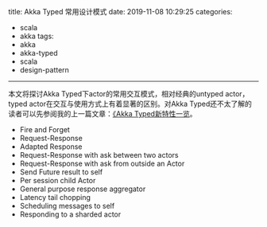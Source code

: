 title: Akka Typed 常用设计模式
date: 2019-11-08 10:29:25
categories:
  - scala
  - akka
tags:
  - akka
  - akka-typed
  - scala
  - design-pattern
---

本文将探讨Akka Typed下actor的常用交互模式，相对经典的untyped actor，typed actor在交互与使用方式上有着显著的区别。对Akka Typed还不太了解的读者可以先参阅我的上一篇文章：[《Akka Typed新特性一览](https://www.yangbajing.me/2019/11/06/akka-typed%E6%96%B0%E7%89%B9%E6%80%A7%E4%B8%80%E8%A7%88/)。

- Fire and Forget
- Request-Response
- Adapted Response
- Request-Response with ask between two actors
- Request-Response with ask from outside an Actor
- Send Future result to self
- Per session child Actor
- General purpose response aggregator
- Latency tail chopping
- Scheduling messages to self
- Responding to a sharded actor
